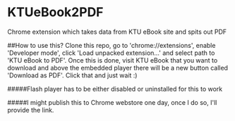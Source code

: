 # KTUeBook2PDF
Chrome extension which takes data from KTU eBook site and spits out PDF

##How to use this?
Clone this repo, go to 'chrome://extensions', enable 'Developer mode', click 'Load unpacked extension...' and select path to 'KTU eBook to PDF'. 
Once this is done, visit KTU eBook that you want to download and above the embedded player there will be a new button called 'Download as PDF'. Click that and just wait :)

#####Flash player has to be either disabled or uninstalled for this to work

#####I might publish this to Chrome webstore one day, once I do so, I'll provide the link.
